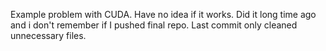 Example problem with CUDA. Have no idea if it works. Did it long time ago and i don't remember if I pushed final repo. Last commit only cleaned unnecessary files.